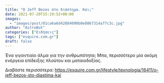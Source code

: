 ```yaml
---
title: "Ο Jeff Bezos στο διάστημα. Και;"
date: 2021-07-20T15:19:52+00:00
images:
  - "images/post/01ca6a6d42884090b0e8067314a77c3c.jpg"
author: "AstroBot"
categories: ["Ειδήσεις"]
tags: ["esquire.com.gr"]
draft: false
---
```


Ένα γιγαντιαίο άλμα για την ανθρωπότητα; Μπα, περισσότερο μία ακόμη ενέργεια επίδειξης πλούτου και ματαιοδοξίας.

Διαβάστε περισσότερα: https://esquire.com.gr/lifestyle/texnologia/16411/o-jeff-bezos-sto-diastima-kai
